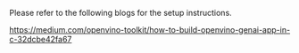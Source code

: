 Please refer to the following blogs for the setup instructions.

https://medium.com/openvino-toolkit/how-to-build-openvino-genai-app-in-c-32dcbe42fa67
